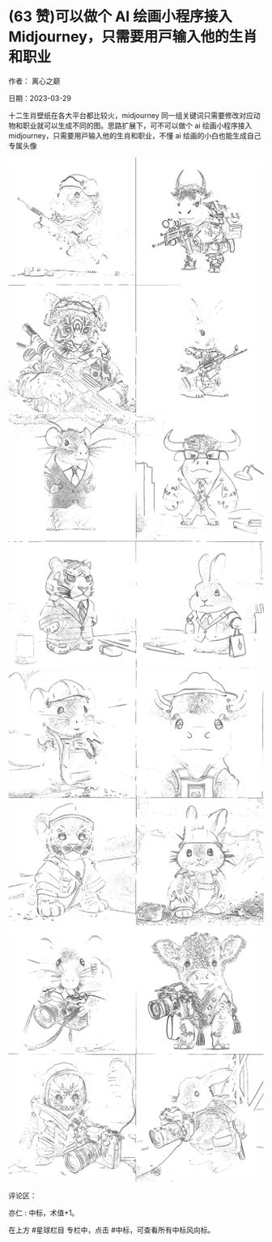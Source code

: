 
# (63 赞)可以做个 AI 绘画⼩程序接⼊ Midjourney，只需要⽤⼾输⼊他的⽣肖和职业

作者： 离⼼之巅 

⽇期：2023-03-29 

⼗⼆⽣肖壁纸在各⼤平台都⽐较⽕，midjourney 同⼀组关键词只需要修改对应动物和职业就可以⽣成不同的图。思路扩展下，可不可以做个 ai 绘画⼩程序接⼊midjourney，只需要⽤⼾输⼊他的⽣肖和职业，不懂 ai 绘画的⼩⽩也能⽣成⾃⼰专属头像 

![](img/ai-huihua2_226.png)![](img/ai-huihua2_227.png)![](img/ai-huihua2_228.png)![](img/ai-huihua2_229.png)

评论区：

亦仁 : 中标，术值+1。 

在上⽅ #星球栏⽬ 专栏中，点击 #中标，可查看所有中标⻛向标。 
